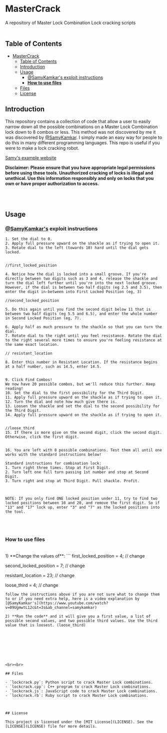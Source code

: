 # MasterCrack

A repository of Master Lock Combination Lock cracking scripts
<br>
<br>

## Table of Contents

- [MasterCrack](#mastercrack)
  - [Table of Contents](#table-of-contents)
  - [Introduction](#introduction)
  - [Usage](#usage)
    - [@SamyKamkar's exploit instructions](#samykamkars-exploit-instructions)
    - [**How to use files**](#how-to-use-files)
  - [Files](#files)
  - [License](#license)

## Introduction

This repository contains a collection of code that allow a user to easily narrow down all the possible combinations on a Master Lock Combination lock down to 8 combos or less. This method was not discovered by me it was discovered by [@SamyKamkar](https://twitter.com/samykamkar). I simply made an easy way for people to do this in many different programming languages. This repo is useful if you were to make a lock cracking robot.

[Samy's example website](https://samy.pl/master/master.html)

**Disclaimer: Please ensure that you have appropriate legal permissions before using these tools. Unauthorized cracking of locks is illegal and unethical. Use this information responsibly and only on locks that you own or have proper authorization to access.**

<br><br>

## Usage

### [@SamyKamkar's](https://samy.pl/master/master.html) exploit instructions

```
1. Set the dial to 0.
2. Apply full pressure upward on the shackle as if trying to open it.
3. Rotate dial to the left (towards 10) hard until the dial gets locked.


//first_locked_position

4. Notice how the dial is locked into a small groove. If you're directly between two digits such as 3 and 4, release the shackle and turn the dial left further until you're into the next locked groove. However, if the dial is between two half digits (eg 2.5 and 3.5), then enter the digit in-between into First Locked Position (eg, 3)

//second_locked_position

5. Do this again until you find the second digit below 11 that is between two half digits (eg 5.5 and 6.5), and enter the whole number in Second Locked Position (eg, 7).

6. Apply half as much pressure to the shackle so that you can turn the dial.
7. Rotate dial to the right until you feel resistance. Rotate the dial to the right several more times to ensure you're feeling resistance at the same exact location.

// resistant_location

8. Enter this number in Resistant Location. If the resistance begins at a half number, such as 14.5, enter 14.5.


9. Click Find Combos!
We now have 20 possible combos, but we'll reduce this further. Keep reading!
10. Set the dial to the first possibility for the Third Digit.
11. Apply full pressure upward on the shackle as if trying to open it.
12. Turn the dial and note how much give there is.
13. Loosen the shackle and set the dial to the second possibility for the Third Digit.
14. Apply full pressure upward on the shackle as if trying to open it.


//loose_third
15. If there is more give on the second digit, click the second digit. Otherwise, click the first digit.


16. You are left with 8 possible combinations. Test them all until one works with the standard instructions below!

Standard instructions for combination lock:
1. Turn right three times. Stop at First Digit.
2. Turn left one full turn passing 1st number and stop at Second Digit.
3. Turn right and stop at Third Digit. Pull shackle. Profit.



NOTE: If you only find ONE locked position under 11, try to find two locked positions between 10 and 20, and remove the first digit. So if "13" and "17" lock up, enter "3" and "7" as the locked positions into the tool.
```

<br><br>
### **How to use files**
<br>
1) **Change the values of**:
```
first_locked_position = 4; // change

second_locked_position = 7; // change

resistant_location = 23; // change

loose_third = 4; // change
```
follow the instructions above if you are not sure what to change them to or if you need extra help, here is a video explanation by [@SamyKamkar's](https://www.youtube.com/watch?v=09UgmwtL12c&t=3s&ab_channel=samykamkar)

2) **Run the code** and it will give you a first value, a list of possible second values, and two possible third values. Use the third value that is loosest. (loose_third)








<br><br>

## Files

- `lockcrack.py`: Python script to crack Master Lock combinations.
- `lockcrack.cpp`: C++ program to crack Master Lock combinations.
- `lockcrack.js`: JavaScript code to crack Master Lock combinations.
- `lockcrack.rb`: Ruby script to crack Master Lock combinations.



## License

This project is licensed under the [MIT License](LICENSE). See the [LICENSE](LICENSE) file for more details.
